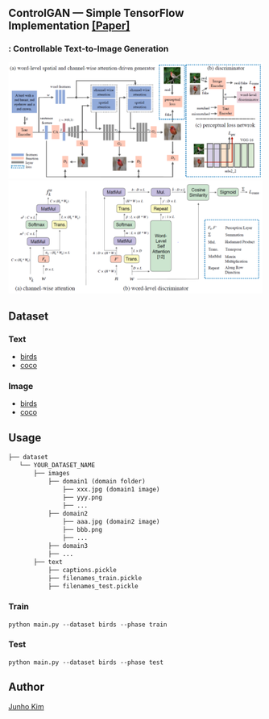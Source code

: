 ## ControlGAN &mdash; Simple TensorFlow Implementation [[Paper]](https://arxiv.org/abs/1909.07083)
### : Controllable Text-to-Image Generation

<div align="center">
  <img src="./assets/teaser.png">
</div>

<div align="center">
  <img src="./assets/contribution.png">
</div>

## Dataset
### Text
* [birds](https://drive.google.com/file/d/1O_LtUP9sch09QH3s_EBAgLEctBQ5JBSJ/view)
* [coco](https://drive.google.com/file/d/1rSnbIGNDGZeHlsUlLdahj0RJ9oo6lgH9/view)

### Image
* [birds](http://www.vision.caltech.edu/visipedia/CUB-200-2011.html)
* [coco](http://cocodataset.org/#download)

## Usage
```
├── dataset
   └── YOUR_DATASET_NAME
       ├── images
           ├── domain1 (domain folder)
               ├── xxx.jpg (domain1 image)
               ├── yyy.png
               ├── ...
           ├── domain2
               ├── aaa.jpg (domain2 image)
               ├── bbb.png
               ├── ...
           ├── domain3
           ├── ...
       ├── text
           ├── captions.pickle
           ├── filenames_train.pickle
           ├── filenames_test.pickle
```

### Train
```
python main.py --dataset birds --phase train
```

### Test
```
python main.py --dataset birds --phase test
```



## Author
[Junho Kim](http://bit.ly/jhkim_ai)
